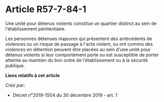 # Article R57-7-84-1

Une unité pour détenus violents constitue un quartier distinct au sein de l'établissement pénitentiaire.

Les personnes détenues majeures qui présentent des antécédents de violences ou un risque de passage à l'acte violent, ou ont
commis des violences en détention peuvent être placées au sein d'une unité pour détenus violents si leur comportement porte
ou est susceptible de porter atteinte au maintien du bon ordre de l'établissement ou à la sécurité publique.

**Liens relatifs à cet article**

_Créé par_:

  - Décret n°2019-1504 du 30 décembre 2019 - art. 1
